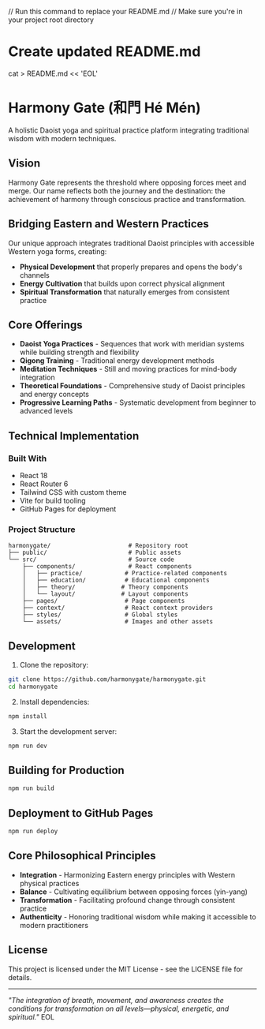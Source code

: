 // Run this command to replace your README.md
// Make sure you're in your project root directory

# Create updated README.md
cat > README.md << 'EOL'
# Harmony Gate (和門 Hé Mén)

A holistic Daoist yoga and spiritual practice platform integrating traditional wisdom with modern techniques.

## Vision

Harmony Gate represents the threshold where opposing forces meet and merge. Our name reflects both the journey and the destination: the achievement of harmony through conscious practice and transformation.

## Bridging Eastern and Western Practices

Our unique approach integrates traditional Daoist principles with accessible Western yoga forms, creating:

- **Physical Development** that properly prepares and opens the body's channels
- **Energy Cultivation** that builds upon correct physical alignment
- **Spiritual Transformation** that naturally emerges from consistent practice

## Core Offerings

- **Daoist Yoga Practices** - Sequences that work with meridian systems while building strength and flexibility
- **Qigong Training** - Traditional energy development methods
- **Meditation Techniques** - Still and moving practices for mind-body integration
- **Theoretical Foundations** - Comprehensive study of Daoist principles and energy concepts
- **Progressive Learning Paths** - Systematic development from beginner to advanced levels

## Technical Implementation

### Built With
- React 18
- React Router 6
- Tailwind CSS with custom theme
- Vite for build tooling
- GitHub Pages for deployment

### Project Structure

```
harmonygate/                      # Repository root
├── public/                       # Public assets
└── src/                          # Source code
    ├── components/               # React components
    │   ├── practice/            # Practice-related components
    │   ├── education/           # Educational components
    │   ├── theory/             # Theory components
    │   └── layout/             # Layout components
    ├── pages/                   # Page components
    ├── context/                 # React context providers
    ├── styles/                  # Global styles
    └── assets/                  # Images and other assets
```

## Development

1. Clone the repository:
```bash
git clone https://github.com/harmonygate/harmonygate.git
cd harmonygate
```

2. Install dependencies:
```bash
npm install
```

3. Start the development server:
```bash
npm run dev
```

## Building for Production

```bash
npm run build
```

## Deployment to GitHub Pages

```bash
npm run deploy
```

## Core Philosophical Principles

- **Integration** - Harmonizing Eastern energy principles with Western physical practices
- **Balance** - Cultivating equilibrium between opposing forces (yin-yang)
- **Transformation** - Facilitating profound change through consistent practice
- **Authenticity** - Honoring traditional wisdom while making it accessible to modern practitioners

## License

This project is licensed under the MIT License - see the LICENSE file for details.

---

*"The integration of breath, movement, and awareness creates the conditions for transformation on all levels—physical, energetic, and spiritual."*
EOL